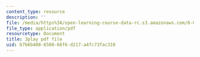 ```yaml
---
content_type: resource
description: ''
file: /media/https%3A/open-learning-course-data-rc.s3.amazonaws.com/8-04-quantum-physics-i-spring-2016/b7b6b408650866f6d217a4fc73fac310_S9RjSQro2e0.pdf
file_type: application/pdf
resourcetype: Document
title: 3play pdf file
uid: b7b6b408-6508-66f6-d217-a4fc73fac310
---
```

